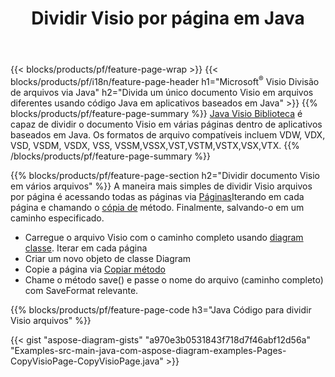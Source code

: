 ﻿---
title: Dividir Visio por página em Java
url: /pt/java/splitter/
description: Java códigos-fonte que explicam como dividir Microsoft Visio arquivos em vários arquivos em Java aplicativos
---
{{< blocks/products/pf/feature-page-wrap >}}
{{< blocks/products/pf/i18n/feature-page-header h1="Microsoft<sup>&reg;</sup> Visio Divisão de arquivos via Java" h2="Divida um único documento Visio em arquivos diferentes usando código Java em aplicativos baseados em Java" >}}
{{% blocks/products/pf/feature-page-summary %}}
[Java Visio Biblioteca](/diagram/java/) é capaz de dividir o documento Visio em várias páginas dentro de aplicativos baseados em Java. Os formatos de arquivo compatíveis incluem VDW, VDX, VSD, VSDM, VSDX, VSS, VSSM,VSSX,VST,VSTM,VSTX,VSX,VTX.
{{% /blocks/products/pf/feature-page-summary %}}

{{% blocks/products/pf/feature-page-section h2="Dividir documento Visio em vários arquivos" %}}
A maneira mais simples de dividir Visio arquivos por página é acessando todas as páginas via [Páginas](https://apireference.aspose.com/diagram/java/com.aspose.diagram/diagram#Pages)Iterando em cada página e chamando o [cópia de](https://apireference.aspose.com/diagram/java/com.aspose.diagram/page#copy(com.aspose.diagram.Page)) método. Finalmente, salvando-o em um caminho especificado. 

+ Carregue o arquivo Visio com o caminho completo usando [diagram classe](https://apireference.aspose.com/diagram/java/com.aspose.diagram/diagram).
Iterar em cada página
+ Criar um novo objeto de classe Diagram
+ Copie a página via [Copiar método](https://apireference.aspose.com/diagram/java/com.aspose.diagram/page#copy(com.aspose.diagram.Page))
+ Chame o método save() e passe o nome do arquivo (caminho completo) com SaveFormat relevante.

{{% blocks/products/pf/feature-page-code h3="Java Código para dividir Visio arquivos" %}}

{{< gist "aspose-diagram-gists" "a970e3b0531843f718d7f46abf12d56a" "Examples-src-main-java-com-aspose-diagram-examples-Pages-CopyVisioPage-CopyVisioPage.java" >}}
